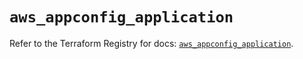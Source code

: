 # `aws_appconfig_application`

Refer to the Terraform Registry for docs: [`aws_appconfig_application`](https://registry.terraform.io/providers/hashicorp/aws/5.72.1/docs/resources/appconfig_application).
